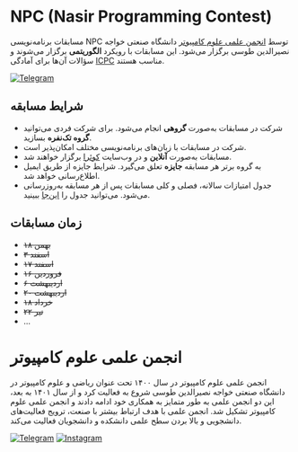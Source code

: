 # NPC (Nasir Programming Contest)

مسابقات برنامه‌نویسی NPC توسط [انجمن علمی علوم کامپیوتر](#انجمن-علمی-علوم-کامپیوتر) دانشگاه صنعتی خواجه نصیرالدین طوسی برگزار می‌شود.
این مسابقات با رویکرد **الگوریتمی** برگزار می‌شوند و سؤالات آن‌ها برای آمادگی [ICPC](https://icpc.global/) مناسب هستند.

[![Telegram](https://img.shields.io/badge/Telegram-2CA5E0?style=for-the-badge&logo=telegram&logoColor=white)](https://t.me/NPC_KNTU)


## شرایط مسابقه
+ شرکت در مسابقات به‌صورت **گروهی** انجام می‌شود. برای شرکت فردی می‌توانید **گروه تک‌نفره** بسازید.
+ شرکت در مسابقات با زبان‌های برنامه‌نویسی مختلف امکان‌پذیر است.
+ مسابقات به‌صورت **آنلاین** و در وب‌سایت [کوئرا](https://quera.org/) برگزار خواهند شد.
+ به گروه برتر هر مسابقه **جایزه** تعلق می‌گیرد. شرایط جایزه از طریق ایمیل اطلاع‌رسانی خواهد شد.
+ جدول امتیازات سالانه، فصلی و کلی مسابقات پس از هر مسابقه به‌روزرسانی می‌شود. می‌توانید جدول را [این‌جا](https://docs.google.com/spreadsheets/d/1N_gc89Km5g-zhq7GFu7jUnOx11CEufwAbbZwJqZHJF8/edit?usp=sharing) ببینید.

## زمان مسابقات
+ ~~۱۸ بهمن~~
+ ~~۳ اسفند~~
+ ~~۱۷ اسفند~~
+ ~~۱۶ فروردین~~
+ ~~۶ اردیبهشت~~
+ ~~۲۰ اردیبهشت~~
+ ~~۱۸ خرداد~~
+ ~~۲۲ تیر~~
+ ...

# انجمن علمی علوم کامپیوتر

انجمن علمی علوم کامپيوتر در سال ۱۴۰۰ تحت عنوان ریاضی و علوم کامپیوتر در دانشگاه صنعتی خواجه نصیرالدین طوسی شروع به فعالیت کرد و از سال ۱۴۰۱ به بعد، این دو انجمن علمی به طور متمایز به همکاری خود ادامه دادند و انجمن علمی علوم کامپیوتر تشکیل شد.
انجمن علمی با هدف ارتباط بیشتر با صنعت، ترویج فعالیت‌های دانشجویی و بالا بردن سطح علمی دانشکده و دانشجویان فعالیت می‌کند.

[![Telegram](https://img.shields.io/badge/Telegram-2CA5E0?style=for-the-badge&logo=telegram&logoColor=white)](https://t.me/KNTU_CSSA)
[![Instagram](https://img.shields.io/badge/Instagram-E4405F?style=for-the-badge&logo=instagram&logoColor=white)](https://instagram.com/kntu_cssa)
